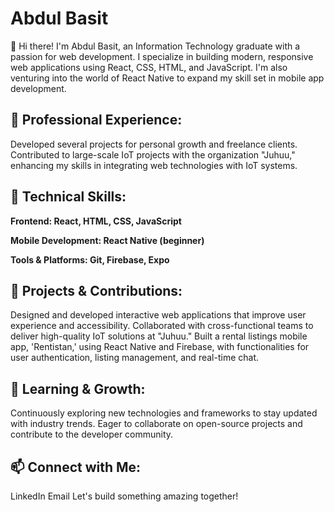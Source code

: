 
# Abdul Basit

👋 Hi there! I'm Abdul Basit, an Information Technology graduate with a passion for web development. I specialize in building modern, responsive web applications using React, CSS, HTML, and JavaScript. I'm also venturing into the world of React Native to expand my skill set in mobile app development.

## 💼 Professional Experience:

Developed several projects for personal growth and freelance clients.
Contributed to large-scale IoT projects with the organization "Juhuu," enhancing my skills in integrating web technologies with IoT systems.

## 🔧 Technical Skills:
**Frontend: React, HTML, CSS, JavaScript**

 **Mobile Development: React Native (beginner)**

 **Tools & Platforms: Git, Firebase, Expo**

## 🌟 Projects & Contributions:

Designed and developed interactive web applications that improve user experience and accessibility.
Collaborated with cross-functional teams to deliver high-quality IoT solutions at "Juhuu."
Built a rental listings mobile app, 'Rentistan,' using React Native and Firebase, with functionalities for user authentication, listing management, and real-time chat.

## 🌱 Learning & Growth:

Continuously exploring new technologies and frameworks to stay updated with industry trends.
Eager to collaborate on open-source projects and contribute to the developer community.

## 📫 Connect with Me:

LinkedIn
Email
Let's build something amazing together!

